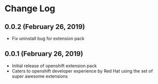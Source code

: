 # Change Log

## 0.0.2 (February 26, 2019)
- Fix uninstall bug for extension pack

## 0.0.1 (February 26, 2019)
- Initial release of openshift extension pack
- Caters to openshift developer experience by Red Hat using the set of super awesome extensions